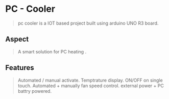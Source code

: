# PC - Cooler
> pc cooler is a IOT based project built using arduino UNO R3 board.

## Aspect
> A smart solution for PC heating .

## Features
> Automated / manual activate.
> Temptrature display.
> ON/OFF on single touch.
> Automated + manually fan speed control.
> external power + PC battry powered.
